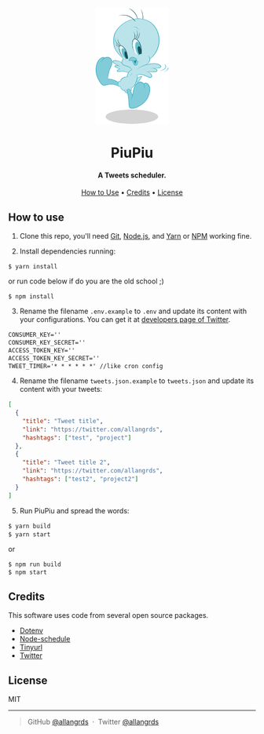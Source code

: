 <h1 align="center">
    <img src="https://raw.githubusercontent.com/allangrds/PiuPiu/master/piupiu.png"
    alt="PiuPiu" width="150" />
  <br/>
  <br/>
    PiuPiu
  <br>
</h1>

<h4 align="center">A Tweets scheduler.</h4>

<p align="center">
  <a href="#how-to-use">How to Use</a> •
  <a href="#credits">Credits</a> •
  <a href="#license">License</a>
</p>

## How to use

1. Clone this repo, you'll need [Git](https://git-scm.com), [Node.js](https://nodejs.org/en/download/), and [Yarn](https://yarnpkg.com/pt-BR/) or [NPM](https://www.npmjs.com/get-npm) working fine.

2. Install dependencies running:

```
$ yarn install
```

or run code below if do you are the old school ;)

```
$ npm install
```

3. Rename the filename `.env.example` to `.env` and update its content with your configurations. You can get it at [developers page of Twitter](https://developer.twitter.com).

```env
CONSUMER_KEY=''
CONSUMER_KEY_SECRET=''
ACCESS_TOKEN_KEY=''
ACCESS_TOKEN_KEY_SECRET=''
TWEET_TIMER='* * * * * *' //like cron config
```

4. Rename the filename `tweets.json.example` to `tweets.json` and update its content with your tweets:

```json
[
  {
    "title": "Tweet title",
    "link": "https://twitter.com/allangrds",
    "hashtags": ["test", "project"]
  },
  {
    "title": "Tweet title 2",
    "link": "https://twitter.com/allangrds",
    "hashtags": ["test2", "project2"]
  }
]
```

5. Run PiuPiu and spread the words:

```bash
$ yarn build
$ yarn start
```

or

```
$ npm run build
$ npm start
```

## Credits

This software uses code from several open source packages.

- [Dotenv](https://github.com/motdotla/dotenv)
- [Node-schedule](https://github.com/node-schedule/node-schedule)
- [Tinyurl](https://github.com/JeffResc/TinyURL-Node.js)
- [Twitter](https://www.npmjs.com/package/twitter)

## License

MIT

---

> GitHub [@allangrds](https://github.com/allangrds) &nbsp;&middot;&nbsp;
> Twitter [@allangrds](https://twitter.com/allangrds)
